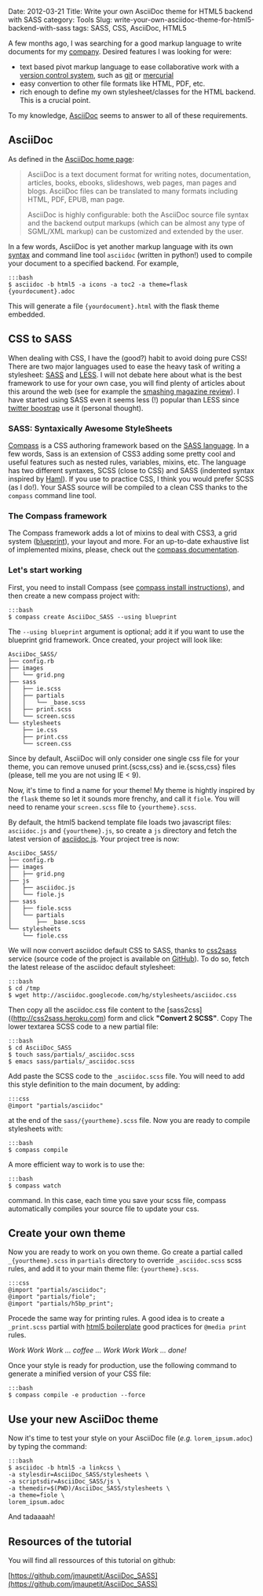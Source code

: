 Date: 2012-03-21
Title: Write your own AsciiDoc theme for HTML5 backend with SASS
category: Tools
Slug: write-your-own-asciidoc-theme-for-html5-backend-with-sass
tags: SASS, CSS, AsciiDoc, HTML5

A few months ago, I was searching for a good markup language to write documents for my [company](http://www.comsource.fr). Desired features I was looking for were:

* text based pivot markup language to ease collaborative work with a [version control system](http://en.wikipedia.org/wiki/Source_code_management "Source Code Management"), such as [git](http://git-scm.com/) or [mercurial](http://mercurial.selenic.com/)
* easy convertion to other file formats like HTML, PDF, etc.
* rich enough to define my own stylesheet/classes for the HTML backend. This is a crucial point.

To my knowledge, [AsciiDoc](http://www.methods.co.nz/asciidoc/) seems to answer to all of these requirements.

## AsciiDoc

As defined in the [AsciiDoc home page](http://www.methods.co.nz/asciidoc/):

> AsciiDoc is a text document format for writing notes, documentation, articles, books, ebooks, slideshows, web pages, man pages and blogs. AsciiDoc files can be translated to many formats including HTML, PDF, EPUB, man page.
>
> AsciiDoc is highly configurable: both the AsciiDoc source file syntax and the backend output markups (which can be almost any type of SGML/XML markup) can be customized and extended by the user.

In a few words, AsciiDoc is yet another markup language with its own [syntax](http://powerman.name/doc/asciidoc) and command line tool `asciidoc` (written in python!) used to compile your document to a specified backend. For example, 

    :::bash
    $ asciidoc -b html5 -a icons -a toc2 -a theme=flask {yourdocument}.adoc

This will generate a file `{yourdocument}.html` with the flask theme embedded.

## CSS to SASS

When dealing with CSS, I have the (good?) habit to avoid doing pure CSS! There are two major languages used to ease the heavy task of writing a stylesheet: [SASS](http://sass-lang.com/ "SASS Lang") and [LESS](http://lesscss.org/ "LessCSS"). I will not debate here about what is the best framework to use for your own case, you will find plenty of articles about this around the web (see for example the [smashing magazine review](http://coding.smashingmagazine.com/2011/09/09/an-introduction-to-less-and-comparison-to-sass/)). I have started using SASS even it seems less (!) popular than LESS since [twitter boostrap](http://twitter.github.com/bootstrap/) use it (personal thought).

### SASS: Syntaxically Awesome StyleSheets

[Compass](http://compass-style.org "Compass SASS framework") is a CSS authoring framework based on the [SASS language](http://sass-lang.com/ "Syntaxically Awesome StyleSheets"). In a few words, Sass is an extension of CSS3 adding some pretty cool and useful features such as nested rules, variables, mixins, etc. The language has two different syntaxes, SCSS (close to CSS) and SASS (indented syntax inspired by [Haml](http://haml-lang.com/ "Haml markup")). If you use to practice CSS, I think you would prefer SCSS (as I do!). Your SASS source will be compiled to a clean CSS thanks to the `compass` command line tool.

### The Compass framework

The Compass framework adds a lot of mixins to deal with CSS3, a grid system ([blueprint](http://blueprintcss.org/ "blueprint CSS")), your layout and more. For an up-to-date exhaustive list of implemented mixins, please, check out the [compass documentation](http://compass-style.org/reference/compass/).

### Let's start working

First, you need to install Compass (see [compass install instructions](http://compass-style.org/install/)), and then create a new compass project with:

    :::bash
    $ compass create AsciiDoc_SASS --using blueprint

The `--using blueprint` argument is optional; add it if you want to use the blueprint grid framework. Once created, your project will look like:

    AsciiDoc_SASS/
    ├── config.rb
    ├── images
    │   └── grid.png
    ├── sass
    │   ├── ie.scss
    │   ├── partials
    │   │   └── _base.scss
    │   ├── print.scss
    │   └── screen.scss
    └── stylesheets
        ├── ie.css
        ├── print.css
        └── screen.css

Since by default, AsciiDoc will only consider one single css file for your theme, you can remove unused print.{scss,css} and ie.{scss,css} files (please, tell me you are not using IE < 9).

Now, it's time to find a name for your theme! My theme is hightly inspired by the `flask` theme so let it sounds more frenchy, and call it `fiole`. You will need to rename your `screen.scss` file to `{yourtheme}.scss`.

By default, the html5 backend template file loads two javascript files: `asciidoc.js` and `{yourtheme}.js`, so create a `js` directory and fetch the latest version of [asciidoc.js](http://asciidoc.googlecode.com/hg/javascripts/asciidoc.js). Your project tree is now:

    AsciiDoc_SASS/
    ├── config.rb
    ├── images
	│   ├── grid.png
	├── js
	│   ├── asciidoc.js
	│   └── fiole.js
	├── sass
	│   ├── fiole.scss
	│   └── partials
	│       ├── _base.scss
	└── stylesheets
		└── fiole.css

We will now convert asciidoc default CSS to SASS, thanks to [css2sass](http://css2sass.heroku.com "Convert your CSS files to Syntaxically Awesome StyleSheets code!") service (source code of the project is available on [GitHub](https://github.com/jpablobr/css2sass "css2sass project sources")). To do so, fetch the latest release of the asciidoc default stylesheet:

    :::bash
    $ cd /tmp
    $ wget http://asciidoc.googlecode.com/hg/stylesheets/asciidoc.css

Then copy all the asciidoc.css file content to the [sass2css]((http://css2sass.heroku.com) form and click **"Convert 2 SCSS"**. Copy The lower textarea SCSS code to a new partial file:

    :::bash
    $ cd AsciiDoc_SASS
	$ touch sass/partials/_asciidoc.scss
	$ emacs sass/partials/_asciidoc.scss

Add paste the SCSS code to the `_asciidoc.scss` file. You will need to add this style definition to the main document, by adding:

    :::css
    @import "partials/asciidoc"
	
at the end of the `sass/{yourtheme}.scss` file. Now you are ready to compile stylesheets with:

    :::bash
    $ compass compile
	
A more efficient way to work is to use the:

    :::bash
    $ compass watch
	
command. In this case, each time you save your scss file, compass automatically compiles your source file to update your css.

## Create your own theme

Now you are ready to work on you own theme. Go create a partial called `_{yourtheme}.scss` in `partials` directory to override `_asciidoc.scss` scss rules, and add it to your main theme file: `{yourtheme}.scss`. 

    :::css
    @import "partials/asciidoc";
    @import "partials/fiole";
    @import "partials/h5bp_print";
	
Procede the same way for printing rules. A good idea is to create a `_print.scss` partial with [html5 boilerplate](http://html5boilerplate.com/) good practices for `@media print` rules.

*Work Work Work ... coffee ... Work Work Work ... done!*

Once your style is ready for production, use the following command to generate a minified version of your CSS file:

    :::bash
    $ compass compile -e production --force

## Use your new AsciiDoc theme

Now it's time to test your style on your AsciiDoc file (*e.g.* `lorem_ipsum.adoc`) by typing the command:

    :::bash
    $ asciidoc -b html5 -a linkcss \
	-a stylesdir=AsciiDoc_SASS/stylesheets \
	-a scriptsdir=AsciiDoc_SASS/js \
	-a themedir=$(PWD)/AsciiDoc_SASS/stylesheets \
	-a theme=fiole \
	lorem_ipsum.adoc

And tadaaaah!

## Resources of the tutorial

You will find all ressources of this tutorial on github: 

[https://github.com/jmaupetit/AsciiDoc_SASS](https://github.com/jmaupetit/AsciiDoc_SASS)

